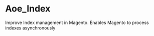 Aoe_Index
=========

Improve Index management in Magento. Enables Magento to process indexes asynchronously